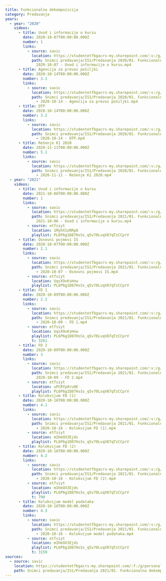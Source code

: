 ```yaml
---
title: Funkcionalna dekompozicija
category: Predavanja
years:
  - year: "2020"
    videos:
      - title: Uvod i informacije o kursu
        date: 2020-10-07T00:00:00.000Z
        number: 1
        links:
          - source: savic
            location: https://studentetfbgacrs-my.sharepoint.com/:v:/g/personal/sa190595d_student_etf_bg_ac_rs/EXBgNFzBfkdMoyoPi8M2Ri8BTIUiJ34RwSURvhwBi5Y9zg
            path: Snimci predavanja/IS1/Predavanja 2020/01. Funkcionalna dekompozicija/01 -
              2020-10-07 - Uvod i informacije o kursu.mp4
      - title: Agencija za prevoz pošiljki
        date: 2020-10-14T00:00:00.000Z
        number: 3.1
        links:
          - source: savic
            location: https://studentetfbgacrs-my.sharepoint.com/:v:/g/personal/sa190595d_student_etf_bg_ac_rs/EWZlNDNDkFBMndtP6Kt_R2sBnUUefeYDc1g6W1mDlYKeKQ
            path: Snimci predavanja/IS1/Predavanja 2020/01. Funkcionalna dekompozicija/03.01
              - 2020-10-14 - Agencija za prevoz pošiljki.mp4
      - title: DTP
        date: 2020-10-14T00:00:00.000Z
        number: 3.2
        links:
          - source: savic
            location: https://studentetfbgacrs-my.sharepoint.com/:v:/g/personal/sa190595d_student_etf_bg_ac_rs/EYBfcRbdAjhNo4d4j28N-IsBG9_SffVRuyKGa386ZlRQCA
            path: Snimci predavanja/IS1/Predavanja 2020/01. Funkcionalna dekompozicija/03.02
              - 2020-10-14 - DTP.mp4
      - title: Rešenje K1 2020
        date: 2020-11-11T00:00:00.000Z
        number: 5.1
        links:
          - source: savic
            location: https://studentetfbgacrs-my.sharepoint.com/:v:/g/personal/sa190595d_student_etf_bg_ac_rs/EeRTPmI_-8JFmPERlQRBq4YBEwjPeonxI-pnhpwknLhysg
            path: Snimci predavanja/IS1/Predavanja 2020/01. Funkcionalna dekompozicija/05.01
              - 2020-11-11 - Rešenje K1 2020.mp4
  - year: "2021"
    videos:
      - title: Uvod i informacije o kursu
        date: 2021-10-06T00:00:00.000Z
        number: 1
        links:
          - source: savic
            location: https://studentetfbgacrs-my.sharepoint.com/:v:/g/personal/sa190595d_student_etf_bg_ac_rs/EWoM08IvsKdMnCaoZS_8ttcBRkQyfX57c-cBI8kbFSeR9A
            path: Snimci predavanja/IS1/Predavanja 2021/01. Funkcionalna dekompozicija/01 -
              2021-10-06 - Uvod i informacije o kursu.mp4
          - source: etfsiyt
            location: 1MyhX1oRRp8
            playlist: PL6P6g1D87HsSs_q5v70LvqV87qTzCCprV
      - title: Osnovni pojmovi IS
        date: 2020-10-07T00:00:00.000Z
        number: 2.1
        links:
          - source: savic
            location: https://studentetfbgacrs-my.sharepoint.com/:v:/g/personal/sa190595d_student_etf_bg_ac_rs/EWD7r6A4VOFFs6HpZ7NGv8gBq_uK0Q5NsVrukTpEd-gCdA
            path: Snimci predavanja/IS1/Predavanja 2021/01. Funkcionalna dekompozicija/02.01
              - 2020-10-07 - Osnovni pojmovi IS.mp4
          - source: etfsiyt
            location: UqsX9vKsHnw
            playlist: PL6P6g1D87HsSs_q5v70LvqV87qTzCCprV
      - title: FD 1
        date: 2020-10-09T00:00:00.000Z
        number: 2.2
        links:
          - source: savic
            location: https://studentetfbgacrs-my.sharepoint.com/:v:/g/personal/sa190595d_student_etf_bg_ac_rs/EX6twXh6-RRElu9ksfyie9wBPsiANsHVj5YMBhgXdeLm9A
            path: Snimci predavanja/IS1/Predavanja 2021/01. Funkcionalna dekompozicija/02.02
              - 2020-10-09 - FD 1.mp4
          - source: etfsiyt
            location: UqsX9vKsHnw
            playlist: PL6P6g1D87HsSs_q5v70LvqV87qTzCCprV
            t: 3261
      - title: FD 2
        date: 2020-10-09T00:00:00.000Z
        number: 3
        links:
          - source: savic
            location: https://studentetfbgacrs-my.sharepoint.com/:v:/g/personal/sa190595d_student_etf_bg_ac_rs/EStLvu1t3YBNruDF-_LERHYBuG6DyjkL-Np3KVaWGD8KrA
            path: Snimci predavanja/IS1/Predavanja 2021/01. Funkcionalna dekompozicija/03 -
              2020-10-09 - FD 2.mp4
          - source: etfsiyt
            location: uPCRfp8ruOE
            playlist: PL6P6g1D87HsSs_q5v70LvqV87qTzCCprV
      - title: Kolokvijum FD (1)
        date: 2020-10-16T00:00:00.000Z
        number: 4.1
        links:
          - source: savic
            location: https://studentetfbgacrs-my.sharepoint.com/:v:/g/personal/sa190595d_student_etf_bg_ac_rs/EZGrPBeMIRhNh0mbpaNsmxMByjJyYcR749PIb93RqqoxWQ
            path: Snimci predavanja/IS1/Predavanja 2021/01. Funkcionalna dekompozicija/04.01
              - 2020-10-16 - Kolokvijum FD (1).mp4
          - source: etfsiyt
            location: mIHeOX3Ejds
            playlist: PL6P6g1D87HsSs_q5v70LvqV87qTzCCprV
      - title: Kolokvijum FD (2)
        date: 2020-10-16T00:00:00.000Z
        number: 4.2
        links:
          - source: savic
            location: https://studentetfbgacrs-my.sharepoint.com/:v:/g/personal/sa190595d_student_etf_bg_ac_rs/EVMRWdnAIrNEn9uATHCKbfUBxZ3hxBm4MmjCsafdp88npQ
            path: Snimci predavanja/IS1/Predavanja 2021/01. Funkcionalna dekompozicija/04.02
              - 2020-10-16 - Kolokvijum FD (2).mp4
          - source: etfsiyt
            location: mIHeOX3Ejds
            playlist: PL6P6g1D87HsSs_q5v70LvqV87qTzCCprV
            t: 790
      - title: Kolokvijum model podataka
        date: 2020-10-16T00:00:00.000Z
        number: 4.3
        links:
          - source: savic
            location: https://studentetfbgacrs-my.sharepoint.com/:v:/g/personal/sa190595d_student_etf_bg_ac_rs/Ef7gvqW57StKjybKPVO8fc4BViBIburTyfjqvsFeUTn44A
            path: Snimci predavanja/IS1/Predavanja 2021/01. Funkcionalna dekompozicija/04.03
              - 2020-10-16 - Kolokvijum model podataka.mp4
          - source: etfsiyt
            location: mIHeOX3Ejds
            playlist: PL6P6g1D87HsSs_q5v70LvqV87qTzCCprV
            t: 3159
sources:
  - source: savic
    location: https://studentetfbgacrs-my.sharepoint.com/:f:/g/personal/sa190595d_student_etf_bg_ac_rs/Er2PoC7rHTdIjCYXiyxHq0YBw1OC28veOqf2nat4MZA0ZA
    path: Snimci predavanja/IS1/Predavanja 2021/01. Funkcionalna dekompozicija
---
```



